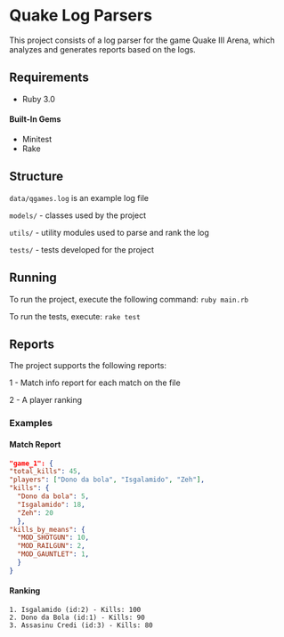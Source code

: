 # Quake Log Parsers

This project consists of a log parser for the game Quake III Arena, which analyzes and generates reports based on the logs.

## Requirements
- Ruby 3.0

#### Built-In Gems
- Minitest
- Rake
  
## Structure

``data/qgames.log`` is an example log file

``models/`` - classes used by the project

``utils/`` - utility modules used to parse and rank the log

``tests/`` - tests developed for the project

## Running
To run the project, execute the following command:
``ruby main.rb``

To run the tests, execute:
``rake test``




## Reports
The project supports the following reports:

1 - Match info report for each match on the file

2 -  A player ranking



### Examples

#### Match Report
```json
"game_1": {
"total_kills": 45,
"players": ["Dono da bola", "Isgalamido", "Zeh"],
"kills": {
  "Dono da bola": 5,
  "Isgalamido": 18,
  "Zeh": 20
  },
"kills_by_means": {
  "MOD_SHOTGUN": 10,
  "MOD_RAILGUN": 2,
  "MOD_GAUNTLET": 1,
  }
}
```

#### Ranking
```
1. Isgalamido (id:2) - Kills: 100
2. Dono da Bola (id:1) - Kills: 90
3. Assasinu Credi (id:3) - Kills: 80
```

